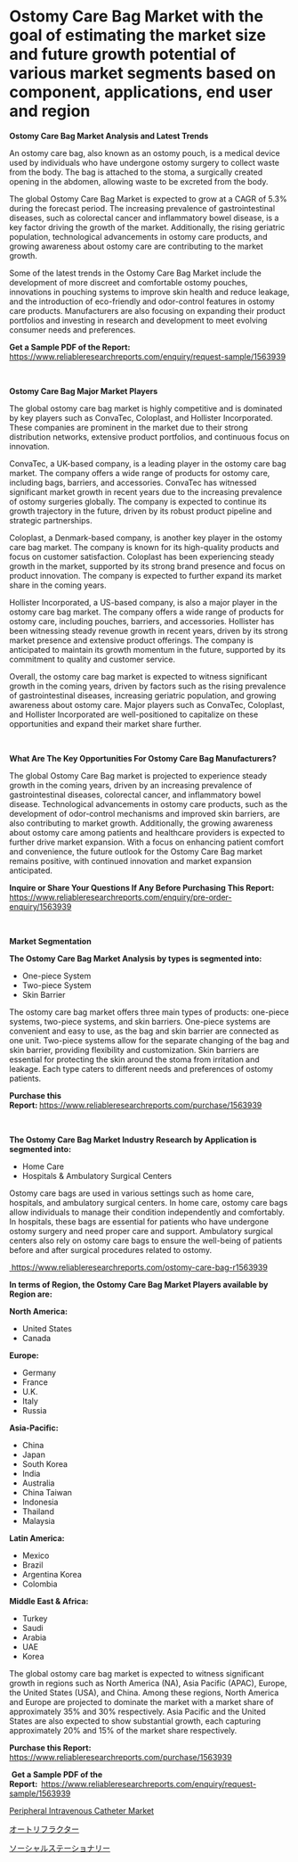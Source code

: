 <p><h1>Ostomy Care Bag Market with the goal of estimating the market size and future growth potential of various market segments based on component, applications, end user and region</h1></p><p><strong>Ostomy Care Bag Market Analysis and Latest Trends</strong></p>
<p><p>An ostomy care bag, also known as an ostomy pouch, is a medical device used by individuals who have undergone ostomy surgery to collect waste from the body. The bag is attached to the stoma, a surgically created opening in the abdomen, allowing waste to be excreted from the body.</p><p>The global Ostomy Care Bag Market is expected to grow at a CAGR of 5.3% during the forecast period. The increasing prevalence of gastrointestinal diseases, such as colorectal cancer and inflammatory bowel disease, is a key factor driving the growth of the market. Additionally, the rising geriatric population, technological advancements in ostomy care products, and growing awareness about ostomy care are contributing to the market growth.</p><p>Some of the latest trends in the Ostomy Care Bag Market include the development of more discreet and comfortable ostomy pouches, innovations in pouching systems to improve skin health and reduce leakage, and the introduction of eco-friendly and odor-control features in ostomy care products. Manufacturers are also focusing on expanding their product portfolios and investing in research and development to meet evolving consumer needs and preferences.</p></p>
<p><strong>Get a Sample PDF of the Report:&nbsp;</strong> <a href="https://www.reliableresearchreports.com/enquiry/request-sample/1563939">https://www.reliableresearchreports.com/enquiry/request-sample/1563939</a></p>
<p>&nbsp;</p>
<p><strong>Ostomy Care Bag Major Market Players</strong></p>
<p><p>The global ostomy care bag market is highly competitive and is dominated by key players such as ConvaTec, Coloplast, and Hollister Incorporated. These companies are prominent in the market due to their strong distribution networks, extensive product portfolios, and continuous focus on innovation.</p><p>ConvaTec, a UK-based company, is a leading player in the ostomy care bag market. The company offers a wide range of products for ostomy care, including bags, barriers, and accessories. ConvaTec has witnessed significant market growth in recent years due to the increasing prevalence of ostomy surgeries globally. The company is expected to continue its growth trajectory in the future, driven by its robust product pipeline and strategic partnerships.</p><p>Coloplast, a Denmark-based company, is another key player in the ostomy care bag market. The company is known for its high-quality products and focus on customer satisfaction. Coloplast has been experiencing steady growth in the market, supported by its strong brand presence and focus on product innovation. The company is expected to further expand its market share in the coming years.</p><p>Hollister Incorporated, a US-based company, is also a major player in the ostomy care bag market. The company offers a wide range of products for ostomy care, including pouches, barriers, and accessories. Hollister has been witnessing steady revenue growth in recent years, driven by its strong market presence and extensive product offerings. The company is anticipated to maintain its growth momentum in the future, supported by its commitment to quality and customer service.</p><p>Overall, the ostomy care bag market is expected to witness significant growth in the coming years, driven by factors such as the rising prevalence of gastrointestinal diseases, increasing geriatric population, and growing awareness about ostomy care. Major players such as ConvaTec, Coloplast, and Hollister Incorporated are well-positioned to capitalize on these opportunities and expand their market share further.</p></p>
<p>&nbsp;</p>
<p><strong>What Are The Key Opportunities For Ostomy Care Bag Manufacturers?</strong></p>
<p><p>The global Ostomy Care Bag market is projected to experience steady growth in the coming years, driven by an increasing prevalence of gastrointestinal diseases, colorectal cancer, and inflammatory bowel disease. Technological advancements in ostomy care products, such as the development of odor-control mechanisms and improved skin barriers, are also contributing to market growth. Additionally, the growing awareness about ostomy care among patients and healthcare providers is expected to further drive market expansion. With a focus on enhancing patient comfort and convenience, the future outlook for the Ostomy Care Bag market remains positive, with continued innovation and market expansion anticipated.</p></p>
<p><strong>Inquire or Share Your Questions If Any Before Purchasing This Report:</strong> <a href="https://www.reliableresearchreports.com/enquiry/pre-order-enquiry/1563939">https://www.reliableresearchreports.com/enquiry/pre-order-enquiry/1563939</a></p>
<p>&nbsp;</p>
<p><strong>Market Segmentation</strong></p>
<p><strong>The Ostomy Care Bag Market Analysis by types is segmented into:</strong></p>
<p><ul><li>One-piece System</li><li>Two-piece System</li><li>Skin Barrier</li></ul></p>
<p><p>The ostomy care bag market offers three main types of products: one-piece systems, two-piece systems, and skin barriers. One-piece systems are convenient and easy to use, as the bag and skin barrier are connected as one unit. Two-piece systems allow for the separate changing of the bag and skin barrier, providing flexibility and customization. Skin barriers are essential for protecting the skin around the stoma from irritation and leakage. Each type caters to different needs and preferences of ostomy patients.</p></p>
<p><strong>Purchase this Report:&nbsp;</strong><a href="https://www.reliableresearchreports.com/purchase/1563939">https://www.reliableresearchreports.com/purchase/1563939</a></p>
<p>&nbsp;</p>
<p><strong>The Ostomy Care Bag Market Industry Research by Application is segmented into:</strong></p>
<p><ul><li>Home Care</li><li>Hospitals & Ambulatory Surgical Centers</li></ul></p>
<p><p>Ostomy care bags are used in various settings such as home care, hospitals, and ambulatory surgical centers. In home care, ostomy care bags allow individuals to manage their condition independently and comfortably. In hospitals, these bags are essential for patients who have undergone ostomy surgery and need proper care and support. Ambulatory surgical centers also rely on ostomy care bags to ensure the well-being of patients before and after surgical procedures related to ostomy.</p></p>
<p><a href="https://www.reliableresearchreports.com/ostomy-care-bag-r1563939">&nbsp;https://www.reliableresearchreports.com/ostomy-care-bag-r1563939</a></p>
<p><strong>In terms of Region, the Ostomy Care Bag Market Players available by Region are:</strong></p>
<p>
    <p> <strong> North America: </strong>
        <ul>
            <li>United States</li>
            <li>Canada</li>
        </ul>
        </p> 
    <p> <strong> Europe: </strong>
        <ul>
            <li>Germany</li>
            <li>France</li>
            <li>U.K.</li>
            <li>Italy</li>
            <li>Russia</li>
        </ul>
        </p> 
    <p> <strong> Asia-Pacific: </strong>
        <ul>
            <li>China</li>
            <li>Japan</li>
            <li>South Korea</li>
            <li>India</li>
            <li>Australia</li>
            <li>China Taiwan</li>
            <li>Indonesia</li>
            <li>Thailand</li>
            <li>Malaysia</li>
        </ul>
        </p> 
    <p> <strong> Latin America: </strong>
        <ul>
            <li>Mexico</li>
            <li>Brazil</li>
            <li>Argentina Korea</li>
            <li>Colombia</li>
        </ul>
        </p> 
    <p> <strong> Middle East & Africa: </strong>
        <ul>
            <li>Turkey</li>
            <li>Saudi</li>
            <li>Arabia</li>
            <li>UAE</li>
            <li>Korea</li>
        </ul>
    </p>
    </p>
<p><p>The global ostomy care bag market is expected to witness significant growth in regions such as North America (NA), Asia Pacific (APAC), Europe, the United States (USA), and China. Among these regions, North America and Europe are projected to dominate the market with a market share of approximately 35% and 30% respectively. Asia Pacific and the United States are also expected to show substantial growth, each capturing approximately 20% and 15% of the market share respectively.</p></p>
<p><strong>Purchase this Report: </strong><a href="https://www.reliableresearchreports.com/purchase/1563939">https://www.reliableresearchreports.com/purchase/1563939</a></p>
<p>&nbsp;<strong>Get a Sample PDF of the Report:&nbsp;&nbsp;</strong><a href="https://www.reliableresearchreports.com/enquiry/request-sample/1563939">https://www.reliableresearchreports.com/enquiry/request-sample/1563939</a></p>
<p><strong></strong></p>
<p><p><a href="https://github.com/JameTravis/Market-Research-Report-List-4/blob/main/peripheral-intravenous-catheter-market.md">Peripheral Intravenous Catheter Market</a></p><p><a href="https://github.com/mares423/Market-Research-Report-List-1/blob/main/690616347987.md">オートリフラクター</a></p><p><a href="https://github.com/SarahFahey88/Market-Research-Report-List-1/blob/main/772875947986.md">ソーシャルステーショナリー</a></p></p>